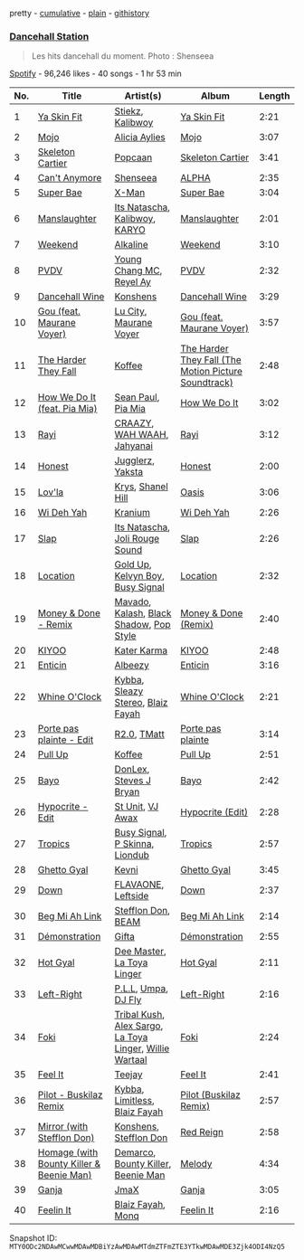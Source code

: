 pretty - [cumulative](/playlists/cumulative/37i9dQZF1DX9QYRS3EMTFh.md) - [plain](/playlists/plain/37i9dQZF1DX9QYRS3EMTFh) - [githistory](https://github.githistory.xyz/mackorone/spotify-playlist-archive/blob/main/playlists/plain/37i9dQZF1DX9QYRS3EMTFh)

### [Dancehall Station](https://open.spotify.com/playlist/37i9dQZF1DX9QYRS3EMTFh)

> Les hits dancehall du moment\. Photo : Shenseea

[Spotify](https://open.spotify.com/user/spotify) - 96,246 likes - 40 songs - 1 hr 53 min

| No. | Title | Artist(s) | Album | Length |
|---|---|---|---|---|
| 1 | [Ya Skin Fit](https://open.spotify.com/track/2atvj9otOqIen4CELIbaR0) | [Stiekz](https://open.spotify.com/artist/4rUyoXMYnuqiPeYhFSAjF2), [Kalibwoy](https://open.spotify.com/artist/3xhksfxjNLUAyxUdijvk4x) | [Ya Skin Fit](https://open.spotify.com/album/7as7BKLUNomHcfn8ig0yXs) | 2:21 |
| 2 | [Mojo](https://open.spotify.com/track/6kPpbxAtg5QNDGkgvWR30I) | [Alicia Aylies](https://open.spotify.com/artist/5aqWI4xTCVhwGW1MmYEomT) | [Mojo](https://open.spotify.com/album/232Cj6dreD65MStuTs1yIN) | 3:07 |
| 3 | [Skeleton Cartier](https://open.spotify.com/track/4OGhqENXneIdSfMPHRb1Og) | [Popcaan](https://open.spotify.com/artist/62DmErcU7dqZbJaDqwsqzR) | [Skeleton Cartier](https://open.spotify.com/album/0nlrjWXIKkwMHTXxm5oiZZ) | 3:41 |
| 4 | [Can't Anymore](https://open.spotify.com/track/6zrZ7mVcznNd2Q6qB0iBrq) | [Shenseea](https://open.spotify.com/artist/1OFOShsIbhy1l5x73yuVyB) | [ALPHA](https://open.spotify.com/album/2UA2lqBPIhOFnvHszOVIaq) | 2:35 |
| 5 | [Super Bae](https://open.spotify.com/track/5uiSL5KX6qdvNnaDvpAKHq) | [X\-Man](https://open.spotify.com/artist/4VYr2jD1AzhmEyT2L8xTg4) | [Super Bae](https://open.spotify.com/album/1Snpt0fbUYC6A0q7HTYqfr) | 3:04 |
| 6 | [Manslaughter](https://open.spotify.com/track/76XPtMKet4TM5RE9bOejdF) | [Its Natascha](https://open.spotify.com/artist/6r5nslEUXZRMW9qpxKvxV6), [Kalibwoy](https://open.spotify.com/artist/3xhksfxjNLUAyxUdijvk4x), [KARYO](https://open.spotify.com/artist/5axX3V9XC7KOWoquBOdA59) | [Manslaughter](https://open.spotify.com/album/0Pw1KzR7hPbh1pce9nTlIW) | 2:01 |
| 7 | [Weekend](https://open.spotify.com/track/5WMGYicc8RIo80wdcbiLTx) | [Alkaline](https://open.spotify.com/artist/2LIAgeQ5NZurwixfoG3CWZ) | [Weekend](https://open.spotify.com/album/3Z6ZcEMuSZcYSImbBwrOBD) | 3:10 |
| 8 | [PVDV](https://open.spotify.com/track/5Bnh17R2tIfcNCwQ0HR1RD) | [Young Chang MC](https://open.spotify.com/artist/0Y4XPAlixU89K3Z6oRziZ1), [Reyel Ay](https://open.spotify.com/artist/7ArndI9V96Y7AXKQ4O54FH) | [PVDV](https://open.spotify.com/album/0Obzppmpm8XdZ2Um3lG90m) | 2:32 |
| 9 | [Dancehall Wine](https://open.spotify.com/track/6ra6I1zN1PXRhTocLdaIfo) | [Konshens](https://open.spotify.com/artist/3nwYsifpwrKmCIpw4i0HDW) | [Dancehall Wine](https://open.spotify.com/album/6wW1nEfVxqFVjJpeAXEKQO) | 3:29 |
| 10 | [Gou \(feat\. Maurane Voyer\)](https://open.spotify.com/track/3NLhKzG3abdgcYYkcI3eK6) | [Lu City](https://open.spotify.com/artist/5UoVuwjRIYT6WGDUJjT1Se), [Maurane Voyer](https://open.spotify.com/artist/6Lm6gwG8tJd3cvUL9he351) | [Gou \(feat\. Maurane Voyer\)](https://open.spotify.com/album/5y4H7p0msZzx5Q3Gh7tFny) | 3:57 |
| 11 | [The Harder They Fall](https://open.spotify.com/track/6AxSYAHq0U6fKykB7uScPl) | [Koffee](https://open.spotify.com/artist/1gWjcmBsveEYMxOZ0VRi32) | [The Harder They Fall \(The Motion Picture Soundtrack\)](https://open.spotify.com/album/3whjvbBxG7j2FfTImRdqBw) | 2:48 |
| 12 | [How We Do It \(feat\. Pia Mia\)](https://open.spotify.com/track/1G2J5KdJxNH6Sd0wEclV0P) | [Sean Paul](https://open.spotify.com/artist/3Isy6kedDrgPYoTS1dazA9), [Pia Mia](https://open.spotify.com/artist/1BhWF9W2PngtPSyobKg0rP) | [How We Do It](https://open.spotify.com/album/0LDEvwg9giVP8tKQiyIuij) | 3:02 |
| 13 | [Rayi](https://open.spotify.com/track/76YX35vB9aQETqzZQUThpR) | [CRAAZY](https://open.spotify.com/artist/7zBL53SPAeG7OObxZH6Lxd), [WAH WAAH](https://open.spotify.com/artist/6Xv9wB1rxazucdkzKMcHMG), [Jahyanai](https://open.spotify.com/artist/09FXva53dWku8Gu5N73rR8) | [Rayi](https://open.spotify.com/album/4hWzXmzOBcbjc6a3QrON66) | 3:12 |
| 14 | [Honest](https://open.spotify.com/track/5e2k64qLf0soB6bGoroqtS) | [Jugglerz](https://open.spotify.com/artist/5dM0ApSI0k1TcOseiik0sY), [Yaksta](https://open.spotify.com/artist/5vtwMQzntImyhUesG7tt2n) | [Honest](https://open.spotify.com/album/4lUXX2ZM4rtR3E7y9SpyiW) | 2:00 |
| 15 | [Lov'la](https://open.spotify.com/track/0u77jPc44fS40vJPM9eCCZ) | [Krys](https://open.spotify.com/artist/6d4N9S0QxevupZo0FNXx0D), [Shanel Hill](https://open.spotify.com/artist/7lBnpvzrON0Y8EmW7hjrO4) | [Oasis](https://open.spotify.com/album/2otvEt7cIxwIuCTDEb0qAU) | 3:06 |
| 16 | [Wi Deh Yah](https://open.spotify.com/track/6EnfbMj5Ui3jkIw8CDaYIW) | [Kranium](https://open.spotify.com/artist/1LKo6ZA3RNvKtLa6zDu32S) | [Wi Deh Yah](https://open.spotify.com/album/6VS3rD5JvrO6d7L9v1G7W1) | 2:26 |
| 17 | [Slap](https://open.spotify.com/track/5CwSPRRv1pgwekI2OjT8D7) | [Its Natascha](https://open.spotify.com/artist/6r5nslEUXZRMW9qpxKvxV6), [Joli Rouge Sound](https://open.spotify.com/artist/6Pwx5SQ0bBlpMxgx7RHVyM) | [Slap](https://open.spotify.com/album/7lieUHWGYUrAm8lC7BVhV5) | 2:26 |
| 18 | [Location](https://open.spotify.com/track/4ViOwdjYrRj1dRhid30mvb) | [Gold Up](https://open.spotify.com/artist/5ht4EDZMGo7d1K4czZTUYa), [Kelvyn Boy](https://open.spotify.com/artist/5Oq2X3BjCbFKPex2GVSDpy), [Busy Signal](https://open.spotify.com/artist/4RfTXjK9aiiIKDaKUHpL57) | [Location](https://open.spotify.com/album/3uQcLuTdxCOxt4dAUj1yqM) | 2:32 |
| 19 | [Money & Done \- Remix](https://open.spotify.com/track/488Uem9ellPhXvA8XfBhty) | [Mavado](https://open.spotify.com/artist/0eezS9KmhdjGN436RdTIXu), [Kalash](https://open.spotify.com/artist/3J7r4VsNmuWixU0nXvyPd8), [Black Shadow](https://open.spotify.com/artist/2p9Ir76xCg114T9P67Hk1z), [Pop Style](https://open.spotify.com/artist/5pzWFizoqhuhkImntBH12H) | [Money & Done \(Remix\)](https://open.spotify.com/album/4YX0QGF4fbGoxDAjBLtueO) | 2:40 |
| 20 | [KIYOO](https://open.spotify.com/track/4zjELII6fRSTX0rdVYFHoz) | [Kater Karma](https://open.spotify.com/artist/4uoA55AcDfXP6BqttlThF2) | [KIYOO](https://open.spotify.com/album/5ZHXbA1YKXmyVmivJrxZWu) | 2:48 |
| 21 | [Enticin](https://open.spotify.com/track/6qZKouYXciYShBNLXDrV8z) | [Albeezy](https://open.spotify.com/artist/09ESepNWzmarRA7RZO2SEs) | [Enticin](https://open.spotify.com/album/40V00ljeQ86zOvuzU2lDFk) | 3:16 |
| 22 | [Whine O'Clock](https://open.spotify.com/track/1jAVJ1836ceDp2ozcNs6Uh) | [Kybba](https://open.spotify.com/artist/5I8OAPN5jY1wvHwpnsRRsA), [Sleazy Stereo](https://open.spotify.com/artist/5JETTAtrcvmmrrGCYINb5i), [Blaiz Fayah](https://open.spotify.com/artist/2WyypmYjOdaXg0bXDP67j7) | [Whine O'Clock](https://open.spotify.com/album/6OoO4JDWKvR6gOX84s7Tft) | 2:21 |
| 23 | [Porte pas plainte \- Edit](https://open.spotify.com/track/152o3xdgJbHp5IhNFGadvs) | [R2.0](https://open.spotify.com/artist/3XztGWCoVOMyAmXqM1TzKT), [TMatt](https://open.spotify.com/artist/2iUL25NMZgC1jW7TNuwaVQ) | [Porte pas plainte](https://open.spotify.com/album/4NEGgCHxeAIUYB8pSFGP87) | 3:14 |
| 24 | [Pull Up](https://open.spotify.com/track/7aBRoWtp9jsZFxwml1LfeG) | [Koffee](https://open.spotify.com/artist/1gWjcmBsveEYMxOZ0VRi32) | [Pull Up](https://open.spotify.com/album/4VJW8nI0MAKqIGq4DGN1vq) | 2:51 |
| 25 | [Bayo](https://open.spotify.com/track/0xfOVPlLHkoTWuD4sEy9eY) | [DonLex](https://open.spotify.com/artist/4uCFoJL7rPk1U3pndQL94Y), [Steves J Bryan](https://open.spotify.com/artist/5rfHaJPYw1SDaybRXPfKlJ) | [Bayo](https://open.spotify.com/album/7dpJ4kKlz3k6GcEVXmNqgn) | 2:42 |
| 26 | [Hypocrite \- Edit](https://open.spotify.com/track/2uEgtB82CP9q8zQqci8pAo) | [St Unit](https://open.spotify.com/artist/3ZgxAwvBnX0CSGmeFWCuQU), [VJ Awax](https://open.spotify.com/artist/0OgRGQfnDRVuDL6U43xPJm) | [Hypocrite \(Edit\)](https://open.spotify.com/album/1MexCMhRAQqt9M5yje1P5o) | 2:28 |
| 27 | [Tropics](https://open.spotify.com/track/4a2RUg8Jwp3bLl5eh7ZYJ0) | [Busy Signal](https://open.spotify.com/artist/4RfTXjK9aiiIKDaKUHpL57), [P Skinna](https://open.spotify.com/artist/2vGSsUbRGtgfwCvGyJCJSV), [Liondub](https://open.spotify.com/artist/7HuGtUW71ocVHeaeasyFlB) | [Tropics](https://open.spotify.com/album/0Gi5mHgVkU5YKS48OMkriL) | 2:57 |
| 28 | [Ghetto Gyal](https://open.spotify.com/track/1VcbHVnFzomj46xNNOM1rq) | [Kevni](https://open.spotify.com/artist/02WdyNlw433XSxlOPC7FhA) | [Ghetto Gyal](https://open.spotify.com/album/0ezu9H6cRO8frRYggf157e) | 3:45 |
| 29 | [Down](https://open.spotify.com/track/0gGnXH7QOZZEZWfdyCOSri) | [FLAVAONE](https://open.spotify.com/artist/2GFWpFyxWhrhyv7tDM1Hg8), [Leftside](https://open.spotify.com/artist/187qoiisjzqvj3wsBWLotr) | [Down](https://open.spotify.com/album/0lEXDwuGHhm6AWWdxc3Uxn) | 2:37 |
| 30 | [Beg Mi Ah Link](https://open.spotify.com/track/7FQb9eUgaoXjnWm6PeP6r0) | [Stefflon Don](https://open.spotify.com/artist/2ExGrw6XpbtUAJHTLtUXUD), [BEAM](https://open.spotify.com/artist/46MWeeHNVMYRIIofQBEX98) | [Beg Mi Ah Link](https://open.spotify.com/album/2R7XqOHZr058boBNoSXRA5) | 2:14 |
| 31 | [Démonstration](https://open.spotify.com/track/1hRCUh4TNlhRWArnbHFkCM) | [Gifta](https://open.spotify.com/artist/6wuOpQpXXEcI7kE8J9HIMb) | [Démonstration](https://open.spotify.com/album/50ynlIGQ3v3b54GIJPqfet) | 2:55 |
| 32 | [Hot Gyal](https://open.spotify.com/track/2PyfVoA7yA9Mx1tTI10hIx) | [Dee Master](https://open.spotify.com/artist/1Y49UEtniknrGz3dLRqBYf), [La Toya Linger](https://open.spotify.com/artist/340ZBWi8L5lldZGTHqQfm7) | [Hot Gyal](https://open.spotify.com/album/7wT3U8zjHKeLYK242rzk8o) | 2:11 |
| 33 | [Left\-Right](https://open.spotify.com/track/6zsckO37GEyxy3RtBIv47A) | [P.L.L](https://open.spotify.com/artist/13RiaFe3XEZ4jw8t6YRquf), [Umpa](https://open.spotify.com/artist/0JrChRig4ROmK0AqwZsXXq), [DJ Fly](https://open.spotify.com/artist/03x4T2MRxtCgaGZUGufEQd) | [Left\-Right](https://open.spotify.com/album/09pzat2S8L0CGW53onMIn4) | 2:16 |
| 34 | [Foki](https://open.spotify.com/track/2romlZZi2Ypdik8KPjpv6X) | [Tribal Kush](https://open.spotify.com/artist/7fr6F0dEvfSoZW3fJ5fvUD), [Alex Sargo](https://open.spotify.com/artist/2rzmi9GgvLsfDZwMLRkNEG), [La Toya Linger](https://open.spotify.com/artist/340ZBWi8L5lldZGTHqQfm7), [Willie Wartaal](https://open.spotify.com/artist/4usBxmpmHRVy92QbcWk0M7) | [Foki](https://open.spotify.com/album/1xUt5s1XoEoyOQj1lf7xas) | 2:24 |
| 35 | [Feel It](https://open.spotify.com/track/1tRxnz4aknh5Nn7rs9fD0j) | [Teejay](https://open.spotify.com/artist/30hElzuHCZ1qzCl364SHma) | [Feel It](https://open.spotify.com/album/764dcyM1mUus7EUzI1NKYm) | 2:41 |
| 36 | [Pilot \- Buskilaz Remix](https://open.spotify.com/track/2Ig0TzxuXwelRbjRE5bRJU) | [Kybba](https://open.spotify.com/artist/5I8OAPN5jY1wvHwpnsRRsA), [Limitless](https://open.spotify.com/artist/4ufyMlueg4tz0JcKNQFHCz), [Blaiz Fayah](https://open.spotify.com/artist/2WyypmYjOdaXg0bXDP67j7) | [Pilot \(Buskilaz Remix\)](https://open.spotify.com/album/4IV5r5ibOJSPw1OTlv6xAV) | 2:57 |
| 37 | [Mirror \(with Stefflon Don\)](https://open.spotify.com/track/76B2JYQBtJIpL36FUvN3rJ) | [Konshens](https://open.spotify.com/artist/3nwYsifpwrKmCIpw4i0HDW), [Stefflon Don](https://open.spotify.com/artist/2ExGrw6XpbtUAJHTLtUXUD) | [Red Reign](https://open.spotify.com/album/4N2Gz4nIXmshjeFSxUhWBz) | 2:58 |
| 38 | [Homage \(with Bounty Killer & Beenie Man\)](https://open.spotify.com/track/45kfR9khOdrErDdLl6BTet) | [Demarco](https://open.spotify.com/artist/0af5VM6xubf8EXKvoG35x6), [Bounty Killer](https://open.spotify.com/artist/6UuT0BJZ9vF8Y1sxXnJl2s), [Beenie Man](https://open.spotify.com/artist/4L3GTE04bW5N7azA9QPhjA) | [Melody](https://open.spotify.com/album/3oXVoYCkJbjZE632mfnSG7) | 4:34 |
| 39 | [Ganja](https://open.spotify.com/track/5Gv89SZih6lHvHpKB1mIhU) | [JmaX](https://open.spotify.com/artist/1bUDh0j68XndR1nE47FjJV) | [Ganja](https://open.spotify.com/album/11W6IsmcsFkOYe54sTRMBf) | 3:05 |
| 40 | [Feelin It](https://open.spotify.com/track/1PWMtnBP2q2cLH9Hgo5Zw9) | [Blaiz Fayah](https://open.spotify.com/artist/2WyypmYjOdaXg0bXDP67j7), [Monq](https://open.spotify.com/artist/1rJlC9RjWWeFaz8UpFKnrs) | [Feelin It](https://open.spotify.com/album/2VZo9jLksnJRf8HDn7vvkJ) | 2:16 |

Snapshot ID: `MTY0ODc2NDAwMCwwMDAwMDBiYzAwMDAwMTdmZTFmZTE3YTkwMDAwMDE3Zjk4ODI4NzQ5`